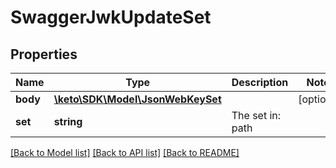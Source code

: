 # SwaggerJwkUpdateSet

## Properties
Name | Type | Description | Notes
------------ | ------------- | ------------- | -------------
**body** | [**\keto\SDK\Model\JsonWebKeySet**](JsonWebKeySet.md) |  | [optional] 
**set** | **string** | The set in: path | 

[[Back to Model list]](../README.md#documentation-for-models) [[Back to API list]](../README.md#documentation-for-api-endpoints) [[Back to README]](../README.md)


